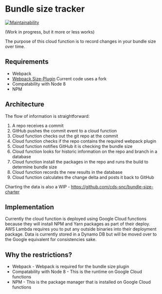 # Bundle size tracker

[![Maintainability](https://api.codeclimate.com/v1/badges/8bc41e8da2ba8bc90471/maintainability)](https://codeclimate.com/github/cds-snc/bundle-size-tracker/maintainability)

(Work in progress, but it more or less works)

The purpose of this cloud function is to record changes in your bundle size over time.

## Requirements

- Webpack
- [Webpack Size-Plugin](https://github.com/GoogleChromeLabs/size-plugin) Current code uses a fork
- Compatability with Node 8
- NPM

## Architecture

The flow of information is straightforward:

1. A repo receives a commit
2. GitHub pushes the commit event to a cloud function 
3. Cloud function checks out the git repo at the commit
4. Cloud function checks if the repo contains the required webpack plugin
5. Cloud function notifies GitHub it is checking the bundle size
6. Cloud function looks for historic information on the repo and branch in a database
7. Cloud function install the packages in the repo and runs the build to determine bundle size
8. Cloud function records the new results in the database 
9. Cloud function calculates the change delta and posts it back to GitHub

Charting the data is also a WIP - https://github.com/cds-snc/bundle-size-charter

## Implementation 

Currently the cloud function is deployed using Google Cloud functions because they will install NPM and Yarn packages as part of their deploy. AWS Lambda requires you to put any outside binaries into their deployment package. Data is currently stored in a Dynamo DB but will be moved over to the Google equivalent for consistencies sake.

## Why the restrictions?

- Webpack - Webpack is required for the bundle size plugin
- Compatability with Node 8 - This is the runtime on Google Cloud functions
- NPM - This is the package manager that is installed on Google Cloud functions
